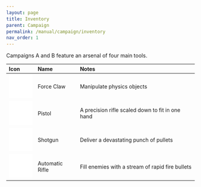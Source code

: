 ```yaml
---
layout: page
title: Inventory
parent: Campaign
permalink: /manual/campaign/inventory
nav_order: 1
---
```


Campaigns A and B feature an arsenal of four main tools.

| Icon                                         | Name        | Notes                                            |
|:---------------------------------------------|:------------|:-------------------------------------------------|
| ![gun1](../../assets/img/icon/hud_claw.png)   | Force Claw  | Manipulate physics objects                       |
| ![gun2](../../assets/img/icon/hud-pistol.png) | Pistol      | A precision rifle scaled down to fit in one hand |
| ![gun3](../../assets/img/icon/hud-shotgun.png) | Shotgun    | Deliver a devastating punch of pullets           |
| ![gun4](../../assets/img/icon/hud_smg.png) | Automatic Rifle | Fill enemies with a stream of rapid fire bullets |